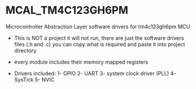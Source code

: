 # MCAL_TM4C123GH6PM
Microcontroller Abstraction Layer software drivers for tm4c123gh6pm MCU


- This is NOT a project it will not run, there are just the software drivers files (.h and .c) you can copy what is required and paste it into project directory

- every module includes their memory mapped registers
  
- Drivers included:
  1- GPIO
  2- UART
  3- system clock driver (PLL)
  4- SysTick
  5- NVIC
